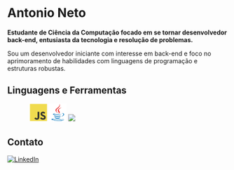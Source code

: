 # Antonio Neto

**Estudante de Ciência da Computação focado em se tornar desenvolvedor back-end, entusiasta da tecnologia e resolução de problemas.**

Sou um desenvolvedor iniciante com interesse em back-end e foco no aprimoramento de habilidades com linguagens de programação e estruturas robustas.

## Linguagens e Ferramentas

<marquee behavior="scroll" direction="left" scrollamount="22">
  <img src="https://raw.githubusercontent.com/devicons/devicon/master/icons/javascript/javascript-original.svg" height="40" alt="JavaScript" />
  <img src="https://raw.githubusercontent.com/devicons/devicon/master/icons/java/java-original.svg" height="40" alt="Java" />
  <img src="https://www.svgrepo.com/download/303251/mysql-logo.svg" height="40 alt="Mysql" />
</marquee>



## Contato
[![LinkedIn](https://img.shields.io/badge/LinkedIn-blue?logo=linkedin&style=for-the-badge)](https://www.linkedin.com/in/antonio-neto-1222012b9)
